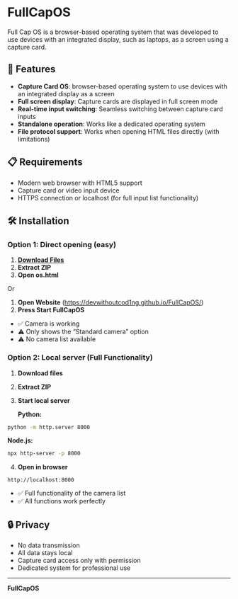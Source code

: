 # FullCapOS

Full Cap OS is a browser-based operating system that was developed to use devices with an integrated display, such as laptops, as a screen using a capture card.

## 🚀 Features

- **Capture Card OS**: browser-based operating system to use devices with an integrated display as a screen
- **Full screen display**: Capture cards are displayed in full screen mode
- **Real-time input switching**: Seamless switching between capture card inputs
- **Standalone operation**: Works like a dedicated operating system
- **File protocol support**: Works when opening HTML files directly (with limitations)

## 📋 Requirements

- Modern web browser with HTML5 support
- Capture card or video input device
- HTTPS connection or localhost (for full input list functionality)

## 🛠️ Installation

### Option 1: Direct opening (easy)
1. **[Download Files](https://github.com/devwithoutcod1ng/FullCapOS/archive/refs/heads/main.zip)** 
2. **Extract ZIP**
3. **Open os.html**

Or

1. **Open Website** (https://devwithoutcod1ng.github.io/FullCapOS/)
2. **Press Start FullCapOS**

- ✅ Camera is working
- ⚠️ Only shows the “Standard camera” option
- ⚠️ No camera list available

### Option 2: Local server (Full Functionality)
1. **Download files**
2. **Extract ZIP**
3. **Start local server**
   
   **Python:**
 ```bash
 python -m http.server 8000
 ```
   
   **Node.js:**
 ```bash
 npx http-server -p 8000
 ```

4. **Open in browser**
 ```
 http://localhost:8000
 ```
- ✅ Full functionality of the camera list
- ✅ All functions work perfectly

## 🔒 Privacy

- No data transmission
- All data stays local
- Capture card access only with permission
- Dedicated system for professional use

---

**FullCapOS** 
